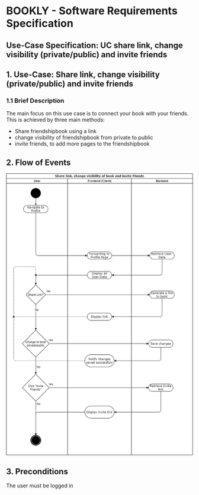 # BOOKLY - Software Requirements Specification
## Use-Case Specification: UC share link, change visibility (private/public) and invite friends

## 1. Use-Case: Share link, change visibility (private/public) and invite friends

### 1.1 Brief Description

The main focus on this use case is to connect your book with your friends. This is achieved by three main methods:
- Share friendshipbook using a link
- change visibility of friendshipbook from private to public
- invite friends, to add more pages to the friendshipbook

## 2. Flow of Events

![sharelink_visibility_invite](sharelink_visibility_invite.png "Share link, change visibility (private/public) and invite friends")


## 3. Preconditions

The user must be logged in